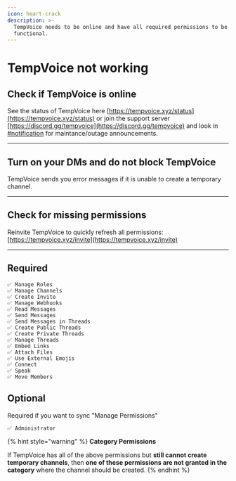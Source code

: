 ```yaml
---
icon: heart-crack
description: >-
  TempVoice needs to be online and have all required permissions to be
  functional.
---
```


# TempVoice not working

## Check if TempVoice is online <a href="#check-the-status-page-and-may-be-patient" id="check-the-status-page-and-may-be-patient"></a>

See the status of TempVoice here [https://tempvoice.xyz/status](https://tempvoice.xyz/status) or join the support server [https://discord.gg/tempvoice](https://discord.gg/tempvoice) and look in [#notification](https://discordapp.com/channels/904322845646135317/916444589622177902) for maintance/outage announcements.

***

## Turn on your DMs and do not block TempVoice <a href="#turn-on-your-dms-and-do-not-block-tempvoice" id="turn-on-your-dms-and-do-not-block-tempvoice"></a>

TempVoice sends you error messages if it is unable to create a temporary channel.

***

## Check for missing permissions <a href="#check-permissions" id="check-permissions"></a>

Reinvite TempVoice to quickly refresh all permissions: [https://tempvoice.xyz/invite](https://tempvoice.xyz/invite)

***

## Required

```
✅ Manage Roles
✅ Manage Channels
✅ Create Invite
✅ Manage Webhooks
✅ Read Messages
✅ Send Messages
✅ Send Messages in Threads
✅ Create Public Threads
✅ Create Private Threads
✅ Manage Threads
✅ Embed Links
✅ Attach Files
✅ Use External Emojis
✅ Connect
✅ Speak
✅ Move Members
```

## Optional

Required if you want to sync "Manage Permissions"

```
✅ Administrator
```

{% hint style="warning" %}
**Category Permissions**

If TempVoice has all of the above permissions but **still cannot create temporary channels**, then **one of these permissions are not granted in the category** where the channel should be created.
{% endhint %}
